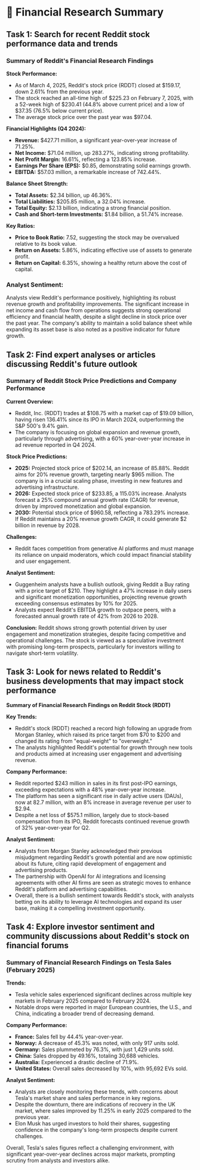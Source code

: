 # 🧾 Financial Research Summary

## Task 1: Search for recent Reddit stock performance data and trends

### Summary of Reddit's Financial Research Findings

**Stock Performance:**
- As of March 4, 2025, Reddit's stock price (RDDT) closed at $159.17, down 2.61% from the previous year.
- The stock reached an all-time high of $225.23 on February 7, 2025, with a 52-week high of $230.41 (44.8% above current price) and a low of $37.35 (76.5% below current price).
- The average stock price over the past year was $97.04.

**Financial Highlights (Q4 2024):**
- **Revenue:** $427.71 million, a significant year-over-year increase of 71.25%.
- **Net Income:** $71.04 million, up 283.27%, indicating strong profitability.
- **Net Profit Margin:** 16.61%, reflecting a 123.85% increase.
- **Earnings Per Share (EPS):** $0.85, demonstrating solid earnings growth.
- **EBITDA:** $57.03 million, a remarkable increase of 742.44%.

**Balance Sheet Strength:**
- **Total Assets:** $2.34 billion, up 46.36%.
- **Total Liabilities:** $205.85 million, a 32.04% increase.
- **Total Equity:** $2.13 billion, indicating a strong financial position.
- **Cash and Short-term Investments:** $1.84 billion, a 51.74% increase.

**Key Ratios:**
- **Price to Book Ratio:** 7.52, suggesting the stock may be overvalued relative to its book value.
- **Return on Assets:** 5.86%, indicating effective use of assets to generate profit.
- **Return on Capital:** 6.35%, showing a healthy return above the cost of capital.

### Analyst Sentiment:
Analysts view Reddit's performance positively, highlighting its robust revenue growth and profitability improvements. The significant increase in net income and cash flow from operations suggests strong operational efficiency and financial health, despite a slight decline in stock price over the past year. The company's ability to maintain a solid balance sheet while expanding its asset base is also noted as a positive indicator for future growth.

## Task 2: Find expert analyses or articles discussing Reddit's future outlook

### Summary of Reddit Stock Price Predictions and Company Performance

**Current Overview:**
- Reddit, Inc. (RDDT) trades at $108.75 with a market cap of $19.09 billion, having risen 136.41% since its IPO in March 2024, outperforming the S&P 500's 9.4% gain.
- The company is focusing on global expansion and revenue growth, particularly through advertising, with a 60% year-over-year increase in ad revenue reported in Q4 2024.

**Stock Price Predictions:**
- **2025:** Projected stock price of $202.14, an increase of 85.88%. Reddit aims for 20% revenue growth, targeting nearly $965 million. The company is in a crucial scaling phase, investing in new features and advertising infrastructure.
- **2026:** Expected stock price of $233.85, a 115.03% increase. Analysts forecast a 25% compound annual growth rate (CAGR) for revenue, driven by improved monetization and global expansion.
- **2030:** Potential stock price of $960.58, reflecting a 783.29% increase. If Reddit maintains a 20% revenue growth CAGR, it could generate $2 billion in revenue by 2028.

**Challenges:**
- Reddit faces competition from generative AI platforms and must manage its reliance on unpaid moderators, which could impact financial stability and user engagement.

**Analyst Sentiment:**
- Guggenheim analysts have a bullish outlook, giving Reddit a Buy rating with a price target of $210. They highlight a 47% increase in daily users and significant monetization opportunities, projecting revenue growth exceeding consensus estimates by 10% for 2025.
- Analysts expect Reddit's EBITDA growth to outpace peers, with a forecasted annual growth rate of 42% from 2026 to 2028.

**Conclusion:**
Reddit shows strong growth potential driven by user engagement and monetization strategies, despite facing competitive and operational challenges. The stock is viewed as a speculative investment with promising long-term prospects, particularly for investors willing to navigate short-term volatility.

## Task 3: Look for news related to Reddit's business developments that may impact stock performance

**Summary of Financial Research Findings on Reddit Stock (RDDT)**

**Key Trends:**
- Reddit's stock (RDDT) reached a record high following an upgrade from Morgan Stanley, which raised its price target from $70 to $200 and changed its rating from "equal-weight" to "overweight."
- The analysts highlighted Reddit's potential for growth through new tools and products aimed at increasing user engagement and advertising revenue.

**Company Performance:**
- Reddit reported $243 million in sales in its first post-IPO earnings, exceeding expectations with a 48% year-over-year increase. 
- The platform has seen a significant rise in daily active users (DAUs), now at 82.7 million, with an 8% increase in average revenue per user to $2.94.
- Despite a net loss of $575.1 million, largely due to stock-based compensation from its IPO, Reddit forecasts continued revenue growth of 32% year-over-year for Q2.

**Analyst Sentiment:**
- Analysts from Morgan Stanley acknowledged their previous misjudgment regarding Reddit's growth potential and are now optimistic about its future, citing rapid development of engagement and advertising products.
- The partnership with OpenAI for AI integrations and licensing agreements with other AI firms are seen as strategic moves to enhance Reddit's platform and advertising capabilities.
- Overall, there is a bullish sentiment towards Reddit's stock, with analysts betting on its ability to leverage AI technologies and expand its user base, making it a compelling investment opportunity.

## Task 4: Explore investor sentiment and community discussions about Reddit's stock on financial forums

### Summary of Financial Research Findings on Tesla Sales (February 2025)

**Trends:**
- Tesla vehicle sales experienced significant declines across multiple key markets in February 2025 compared to February 2024.
- Notable drops were reported in major European countries, the U.S., and China, indicating a broader trend of decreasing demand.

**Company Performance:**
- **France:** Sales fell by 44.4% year-over-year.
- **Norway:** A decrease of 45.3% was noted, with only 917 units sold.
- **Germany:** Sales plummeted by 76.3%, with just 1,429 units sold.
- **China:** Sales dropped by 49.16%, totaling 30,688 vehicles.
- **Australia:** Experienced a drastic decline of 71.9%.
- **United States:** Overall sales decreased by 10%, with 95,692 EVs sold.

**Analyst Sentiment:**
- Analysts are closely monitoring these trends, with concerns about Tesla's market share and sales performance in key regions.
- Despite the downturn, there are indications of recovery in the UK market, where sales improved by 11.25% in early 2025 compared to the previous year.
- Elon Musk has urged investors to hold their shares, suggesting confidence in the company's long-term prospects despite current challenges. 

Overall, Tesla's sales figures reflect a challenging environment, with significant year-over-year declines across major markets, prompting scrutiny from analysts and investors alike.